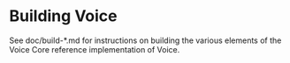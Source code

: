 Building Voice
=============

See doc/build-*.md for instructions on building the various
elements of the Voice Core reference implementation of Voice.
